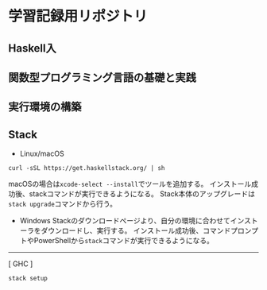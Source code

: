 # 学習記録用リポジトリ

## Haskell入
## 関数型プログラミング言語の基礎と実践


## 実行環境の構築
Stack
---
- Linux/macOS
```
curl -sSL https://get.haskellstack.org/ | sh
```

macOSの場合は`xcode-select --install`でツールを追加する。
インストール成功後、stackコマンドが実行できるようになる。
Stack本体のアップグレードは`stack upgrade`コマンドから行う。

- Windows
Stackのダウンロードページより、自分の環境に合わせてインストーラをダウンロードし、実行する。
インストール成功後、コマンドプロンプトやPowerShellから`stack`コマンドが実行できるようになる。
---

[ GHC ]
```
stack setup
```

